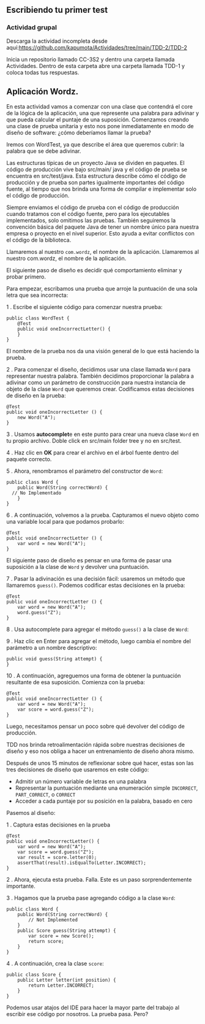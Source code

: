 ## Escribiendo tu primer test

###  Actividad grupal

Descarga la actividad incompleta desde aquí:https://github.com/kapumota/Actividades/tree/main/TDD-2/TDD-2 

Inicia un repositorio llamado CC-3S2 y dentro una carpeta llamada Actividades. Dentro de esta carpeta abre una carpeta llamada TDD-1 y coloca todas tus respuestas.


## Aplicación Wordz.

En esta actividad vamos a comenzar con una clase que contendrá el core de la lógica de la aplicación, una que represente una palabra para adivinar y que pueda calcular el puntaje de una suposición. Comenzamos creando una clase de prueba unitaria y esto nos pone inmediatamente en modo de diseño de software: ¿cómo deberíamos llamar la prueba? 

Iremos con WordTest, ya que describe el área que queremos cubrir: la palabra que se debe adivinar. 

Las estructuras típicas de un proyecto Java se dividen en paquetes. El código de producción vive bajo src/main/ java y el código de prueba se encuentra en src/test/java. Esta estructura describe cómo el código de producción y de prueba son partes igualmente importantes del código fuente, al tiempo que nos brinda una forma de compilar e implementar solo el código de producción. 

Siempre enviamos el código de prueba con el código de producción cuando tratamos con el código fuente, pero para los ejecutables implementados, solo omitimos las pruebas. También seguiremos la convención básica del paquete Java de tener un nombre único para nuestra empresa o proyecto en el nivel superior. Esto ayuda a evitar conflictos con el código de la biblioteca. 

Llamaremos al nuestro `com.wordz`, el nombre de la aplicación. Llamaremos al nuestro com.wordz, el nombre de la aplicación. 

El siguiente paso de diseño es decidir qué comportamiento eliminar y probar primero.

Para empezar, escribamos una prueba que arroje la puntuación de una sola letra que sea incorrecta: 

1 . Escribe el siguiente código para comenzar nuestra prueba: 

```
public class WordTest {
    @Test
    public void oneIncorrectLetter() {
    }
}
``` 


El nombre de la prueba nos da una visión general de lo que está haciendo la prueba. 

2 . Para comenzar el diseño, decidimos usar una clase llamada `Word` para representar nuestra palabra. También decidimos proporcionar la palabra a adivinar como un parámetro de construcción para nuestra instancia de objeto de la clase `Word` que queremos crear. Codificamos estas decisiones de diseño en la prueba: 


```
@Test
public void oneIncorrectLetter () {
    new Word("A");
}
```

3 . Usamos **autocomplet**e en este punto para crear una nueva clase `Word` en tu propio archivo. Doble click en  src/main folder tree y no en src/test. 


4 . Haz clic en **OK** para crear el archivo en el árbol fuente dentro del paquete correcto. 

5 . Ahora, renombramos el parámetro del constructor de `Word`: 

```
public class Word {
    public Word(String correctWord) {
  // No Implementado
    }
}
```

6 . A continuación, volvemos a la prueba. Capturamos el nuevo objeto como una variable local para que podamos probarlo: 


```
@Test
public void oneIncorrectLetter () {
    var word = new Word("A");
}
```

El siguiente paso de diseño es pensar en una forma de pasar una suposición a la clase de `Word` y devolver una puntuación. 

7 . Pasar la adivinación es una decisión fácil: usaremos un método que llamaremos `guess()`. Podemos codificar estas decisiones en la prueba: 

```
@Test
public void oneIncorrectLetter () {
    var word = new Word("A");
    word.guess("Z");
}
```

8 . Usa autocomplete para agregar el método `guess()` a la clase de `Word`: 

9 . Haz clic en Enter para agregar el método, luego cambia el nombre del parámetro a un nombre descriptivo: 


```
public void guess(String attempt) {
}
```

10 . A continuación, agreguemos una forma de obtener la puntuación resultante de esa suposición. Comienza con la prueba: 

```
@Test
public void oneIncorrectLetter () {
    var word = new Word("A");
    var score = word.guess("Z");
}
```
Luego, necesitamos pensar un poco sobre qué devolver del código de producción.

TDD nos brinda retroalimentación rápida sobre nuestras decisiones de diseño y eso nos obliga a hacer un entrenamiento de diseño ahora mismo. 

Después de unos 15 minutos de reflexionar sobre qué hacer, estas son las tres decisiones de diseño que usaremos en este código: 

- Admitir un número variable de letras en una palabra 
- Representar la puntuación mediante una enumeración simple `INCORRECT`, `PART_CORRECT`, o `CORRECT` 
- Acceder a cada puntaje por su posición en la palabra, basado en cero 


Pasemos al diseño: 

1 . Captura estas decisiones en la prueba

```
@Test
public void oneIncorrectLetter() {
    var word = new Word("A");
    var score = word.guess("Z");
    var result = score.letter(0);
    assertThat(result).isEqualTo(Letter.INCORRECT);
}
```

2 . Ahora, ejecuta esta prueba. Falla. Este es un paso sorprendentemente importante. 

3 . Hagamos que la prueba pase agregando código a la clase `Word`: 

```
public class Word {
    public Word(String correctWord) {
        // Not Implemented
    }
    public Score guess(String attempt) {
        var score = new Score();
        return score;
    }
}

``` 
4 . A continuación, crea la clase `score`: 


```
public class Score {
    public Letter letter(int position) {
        return Letter.INCORRECT;
    }
}
```
Podemos usar atajos del IDE para hacer la mayor parte del trabajo al escribir ese código por nosotros. La prueba pasa. Pero?


